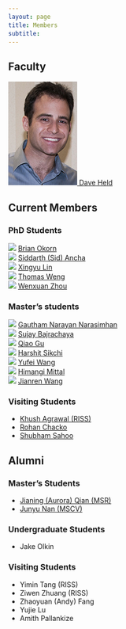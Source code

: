 ```yaml
---
layout: page
title: Members
subtitle:
---
```


<div class="row">
    <div class="col-lg-8 col-lg-offset-2 col-md-10 col-md-offset-1">
      <h2 id="faculty">Faculty</h2>
<div class="container-fluid">
	<div class="row">
		<div class="col-md-4 text-center col-xs-4">
			<a href="https://davheld.github.io">
				<img class="img-responsive" src="/img/members/daveheld.jpg" alt="Dave Held">
				Dave Held
			</a>
		</div>
	</div>
</div>

<h2 id="current-members">Current Members</h2>

<!-- <h3 id="postdoctoral-scholars">Postdoctoral Scholars</h3>
<div class="container-fluid">
	<div class="row">
		<div class="col-md-3 text-center">
			<a href="https://www.tescafitzgerald.com/">
			<img class="img-responsive img-circle" src="/img/members/tesca.jpg" alt="Tesca Fitzgerald">
			Tesca Fitzgerald</a>
		</div>
	</div>
</div> -->

<h3 id="phd-students">PhD Students</h3>
<div class="container-fluid">
	<div class="row">
		<div class="col-md-3 text-center col-xs-3">
			<img class="img-responsive" src="https://www.ri.cmu.edu/wp-content/uploads/2016/12/okorn_brian_2019.jpg">
			<a href="https://www.ri.cmu.edu/ri-people/brian-e-okorn/">
				Brian Okorn
			</a>
		</div>
		<div class="col-md-3 text-center col-xs-3">
			<img class="img-responsive" src="https://www.ri.cmu.edu/wp-content/uploads/2017/05/nophoto_faceboard_white.jpg">
			<a href="https://scholar.google.com/citations?user=H8e3R2JADJEC&hl=en">
				Siddarth (Sid) Ancha
			</a>
		</div>
		<div class="col-md-3 text-center col-xs-3">
			<img class="img-responsive" src="https://www.ri.cmu.edu/wp-content/uploads/2018/01/Xingyu.Lin_-1.jpg">
			<a href="https://xingyu-lin.github.io/">
				Xingyu Lin
			</a>
		</div>
		<div class="col-md-3 text-center col-xs-3">
			<img class="img-responsive" src="https://www.ri.cmu.edu/wp-content/uploads/2017/04/weng_thomas_2018.jpg">
			<a href="https://www.thomasweng.com">
				Thomas Weng
			</a>
		</div>
	</div>
	<div class="row">
		<div class="col-md-3 text-center col-xs-3">
			<img class="img-responsive" src="https://www.ri.cmu.edu/wp-content/uploads/2017/07/zhou_wenxuan_2019_1.jpg">
			<a href="https://www.ri.cmu.edu/ri-people/wenxuan-zhou/">
				Wenxuan Zhou
			</a>
		</div>
	</div>
</div>

<h3 id="masters-students">Master’s students</h3>
<div class="container-fluid">
	<div class="row">
		<div class="col-md-3 text-center col-xs-3">
			<img class="img-responsive" src="https://www.ri.cmu.edu/wp-content/uploads/2017/05/nophoto_faceboard_white.jpg">
			<a href="https://www.ri.cmu.edu/ri-people/gautham-narayan-narasimhan/">
				Gautham Narayan Narasimhan
			</a>
		</div>
		<div class="col-md-3 text-center col-xs-3">
			<img class="img-responsive" src="https://www.ri.cmu.edu/wp-content/uploads/2019/08/bajracharya_sujay_2019_2.jpg">
			<a href="https://www.ri.cmu.edu/ri-people/sujay-bajracharya/">
				Sujay Bajrachaya
			</a>
		</div>
		<div class="col-md-3 text-center col-xs-3">
			<img class="img-responsive" src="https://www.ri.cmu.edu/wp-content/uploads/2019/08/gu_qiao_2019_1.jpg">
			<a href="https://www.ri.cmu.edu/ri-people/qiao-gu/">
				Qiao Gu
			</a>
		</div>
		<div class="col-md-3 text-center col-xs-3">
			<img class="img-responsive" src="https://www.ri.cmu.edu/wp-content/uploads/2017/05/nophoto_faceboard_white.jpg">
			<a href="https://hari-sikchi.github.io/">
				Harshit Sikchi
			</a>
		</div>
	</div>
	<div class="row">
		<div class="col-md-3 text-center col-xs-3">
			<img class="img-responsive" src="https://www.ri.cmu.edu/wp-content/uploads/2017/05/nophoto_faceboard_white.jpg">
			<a href="https://yufeiwang63.github.io/">
				Yufei Wang
			</a>
		</div>
		<div class="col-md-3 text-center col-xs-3">
			<img class="img-responsive" src="https://www.ri.cmu.edu/wp-content/uploads/2017/05/nophoto_faceboard_white.jpg">
			<a href="https://www.ri.cmu.edu/ri-people/himangi-mittal/">
				Himangi Mittal
			</a>
		</div>
		<div class="col-md-3 text-center col-xs-3">
			<img class="img-responsive" src="https://www.ri.cmu.edu/wp-content/uploads/2017/05/nophoto_faceboard_white.jpg">
			<a href="https://jianrenw.github.io/">
				Jianren Wang
			</a>
		</div>
	</div>
</div>

<!-- <h3 id="undergraduate-students">Undergraduate students</h3>
<ul>
</ul>
</div> -->

<h3 id="visiting-students">Visiting Students</h3>
<ul>
  <li><a href="https://khush3.github.io/">Khush Agrawal (RISS)</a></li>
  <li><a href="https://rohanchacko.github.io/">Rohan Chacko</a></li>
  <li><a href="https://www.scs.cmu.edu/directory/ssahoo2">Shubham Sahoo</a></li>
</ul>

<h2 id="alumni">Alumni</h2>

<h3 id="masters-students-1">Master’s Students</h3>
<ul>
  <li><a href="https://www.ri.cmu.edu/ri-people/jianing-qian/">Jianing (Aurora) Qian (MSR)</a></li>
  <li><a href="https://www.ri.cmu.edu/ri-people/junyu-nan/">Junyu Nan (MSCV)</a></li>
</ul>

<h3 id="undergraduate-students-1">Undergraduate Students</h3>
<ul>
  <li>Jake Olkin</li>
</ul>

<h3 id="visting-students">Visiting Students</h3>
<ul>
  <li>Yimin Tang (RISS)</li>
  <li>Ziwen Zhuang (RISS)</li>
  <li>Zhaoyuan (Andy) Fang</li>
  <li>Yujie Lu</li>
  <li>Amith Pallankize</li>
</ul>

<!-- <h2 id="collaborators">Collaborators</h2> -->
<!-- <ul>
  <li><a href="https://www.cs.cmu.edu/~astein/">Aaron Steinfeld</a></li>
  <li><a href="https://www.cs.cmu.edu/~kkitani/">Kris Kitani</a></li>
  <li><a href="http://www.lauravherlant.com/">Laura Herlant</a></li>
</ul> -->

</div>
</div>
